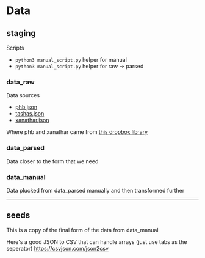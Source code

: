 # Data

## staging

Scripts
* `python3 manual_script.py` helper for manual
* `python3 manual_script.py` helper for raw -> parsed

### data_raw
Data sources

* [phb.json](https://www.dropbox.com/sh/mynr6seqj4uelyv/AACDV9wlChamhsIHq1UdvYlBa/Spell%20Library%2011-16-19.JSON?dl=0)
* [tashas.json](dropbox.com/s/vw2h0houum66vxz/TCoE_Spells_SummonStats.json?dl=0)
* [xanathar.json](https://www.dropbox.com/s/0yxep5f344di2zq/XGtE%20Spells.JSON?dl=0)

Where phb and xanathar came from [this dropbox library](https://www.dropbox.com/sh/mynr6seqj4uelyv/AAAUxNI2-lY16XAq7am4Ujhja?dl=0)

### data_parsed
Data closer to the form that we need

### data_manual
Data plucked from data_parsed manually and then transformed further
___
## seeds
This is a copy of the final form of the data from data_manual

Here's a good JSON to CSV that can handle arrays (just use tabs as the seperator)
https://csvjson.com/json2csv
